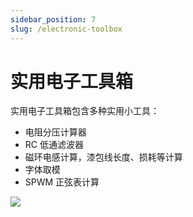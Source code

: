 ```yaml
---
sidebar_position: 7
slug: /electronic-toolbox
---
```


# 实用电子工具箱



实用电子工具箱包含多种实用小工具：

- 电阻分压计算器
- RC 低通滤波器
- 磁环电感计算，漆包线长度、损耗等计算
- 字体取模
- SPWM 正弦表计算

![](https://static.getiot.tech/lingguang-electronic-toolbox.webp)

